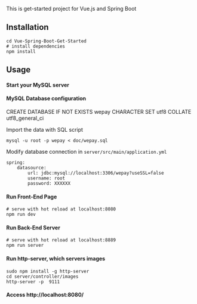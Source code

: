 This is get-started project for Vue.js and Spring Boot
## Installation
```
cd Vue-Spring-Boot-Get-Started
# install dependencies
npm install
```
## Usage
#### Start your MySQL server
#### MySQL Database configuration
CREATE DATABASE IF NOT EXISTS wepay
CHARACTER SET utf8
COLLATE utf8_general_ci

Import the data with SQL script

```
mysql -u root -p wepay < doc/wepay.sql
```
Modify database connection in `server/src/main/application.yml`
```
spring:
    datasource:
        url: jdbc:mysql://localhost:3306/wepay?useSSL=false
        username: root
        password: XXXXXX
```
#### Run Front-End Page
```
# serve with hot reload at localhost:8080
npm run dev
```
#### Run Back-End Server
```
# serve with hot reload at localhost:8889
npm run server
```
#### Run http-server, which servers images
```
sudo npm install -g http-server
cd server/controller/images
http-server -p  9111
```
#### Access http://localhost:8080/